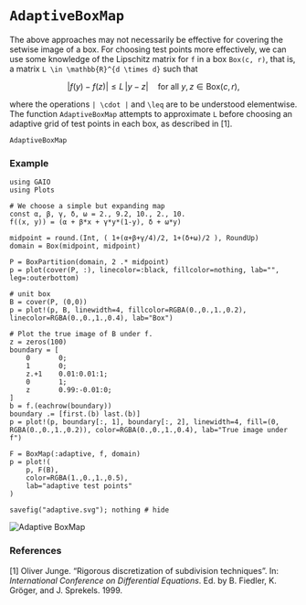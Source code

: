 # `AdaptiveBoxMap`

The above approaches may not necessarily be effective for covering the setwise image of a box. For choosing test points more effectively, we can use some knowledge of the Lipschitz matrix for ``f`` in a box `Box(c, r)`, that is, a matrix ``L \in \mathbb{R}^{d \times d}`` such that 
```math
| f(y) - f(z) | \leq L \, | y - z | \quad \text{for all } y, z \in \text{Box}(c, r),
```
where the operations ``| \cdot |`` and `` \leq `` are to be understood elementwise. The function `AdaptiveBoxMap` attempts to approximate ``L`` before choosing an adaptive grid of test points in each box, as described in [1]. 

```@docs
AdaptiveBoxMap
```

### Example

```@setup 1
using GAIO
using Plots

# We choose a simple but expanding map
const α, β, γ, δ, ω = 2., 9.2, 10., 2., 10.
f((x, y)) = (α + β*x + γ*y*(1-y), δ + ω*y)

midpoint = round.(Int, ( 1+(α+β+γ/4)/2, 1+(δ+ω)/2 ), RoundUp)
domain = Box(midpoint, midpoint)

P = BoxPartition(domain, 2 .* midpoint)
p = plot(cover(P, :), linecolor=:black, fillcolor=nothing, lab="", leg=:outerbottom)

# unit box
B = cover(P, (0,0))
p = plot!(p, B, linewidth=4, fillcolor=RGBA(0.,0.,1.,0.2), linecolor=RGBA(0.,0.,1.,0.4), lab="Box")

# Plot the true image of B under f.
z = zeros(100)
boundary = [
    0       0;
    1       0;
    z.+1    0.01:0.01:1;
    0       1;
    z       0.99:-0.01:0;
]
b = f.(eachrow(boundary))
boundary .= [first.(b) last.(b)]
p = plot!(p, boundary[:, 1], boundary[:, 2], linewidth=4, fill=(0, RGBA(0.,0.,1.,0.2)), color=RGBA(0.,0.,1.,0.4), lab="True image under f")
```

```@repl 1
F = BoxMap(:adaptive, f, domain)
p = plot!(
    p, F(B), 
    color=RGBA(1.,0.,1.,0.5), 
    lab="adaptive test points"
)

savefig("adaptive.svg"); nothing # hide
```

![Adaptive BoxMap](adaptive.svg)

### References

[1] Oliver Junge. “Rigorous discretization of subdivision techniques”. In: _International Conference on Differential Equations_. Ed. by B. Fiedler, K. Gröger, and J. Sprekels. 1999.

